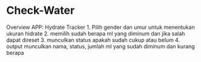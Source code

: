 # Check-Water
Overview APP: Hydrate Tracker 1. Pilih gender dan umur untuk menentukan ukuran hidrate 2. memilih sudah berapa ml yang diminum dan jika salah dapat direset 3. munculkan status apakah sudah cukup atau belum 4. output munculkan nama, status, jumlah ml yang sudah diminum dan kurang berapa
